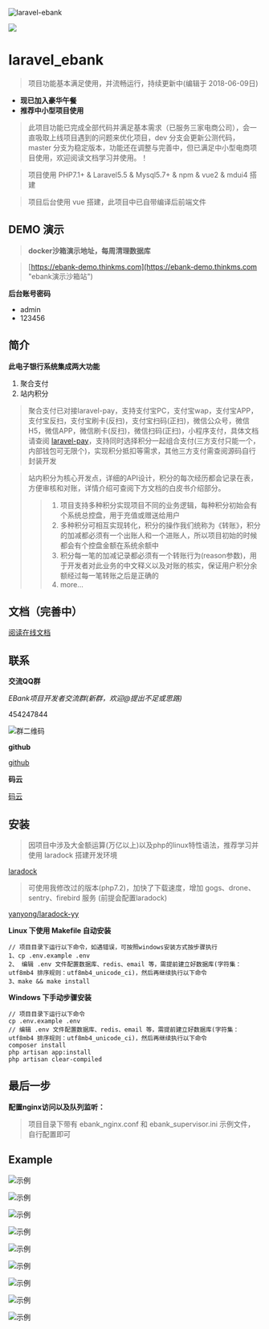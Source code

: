 ![laravel-ebank](https://raw.githubusercontent.com/yybawang/images/master/ebank/laravel-ebank_code.png)



[![](https://travis-ci.org/yybawang/laravel_ebank.svg?branch=master)](https://travis-ci.org/yybawang/laravel_ebank)

# laravel_ebank

> 项目功能基本满足使用，并流畅运行，持续更新中(编辑于 2018-06-09日)

- **现已加入豪华午餐**
- **推荐中小型项目使用**


> 此项目功能已完成全部代码并满足基本需求（已服务三家电商公司），会一直吸取上线项目遇到的问题来优化项目，dev 分支会更新公测代码，master 分支为稳定版本，功能还在调整与完善中，但已满足中小型电商项目使用，欢迎阅读文档学习并使用。！

> 项目使用 PHP7.1+ & Laravel5.5 & Mysql5.7+ & npm & vue2 & mdui4 搭建

> 项目后台使用 vue 搭建，此项目中已自带编译后前端文件

## DEMO 演示

> **docker沙箱演示地址，每周清理数据库**

> [https://ebank-demo.thinkms.com](https://ebank-demo.thinkms.com "ebank演示沙箱站")

**后台账号密码**
- admin
- 123456

## 简介

**此电子银行系统集成两大功能**
1. 聚合支付
2. 站内积分

> 聚合支付已对接laravel-pay，支持支付宝PC，支付宝wap，支付宝APP，支付宝反扫，支付宝刷卡(反扫)，支付宝扫码(正扫)，微信公众号，微信H5，微信APP，微信刷卡(反扫)，微信扫码(正扫)，小程序支付，具体文档请查阅 [laravel-pay](https://yansongda.gitbooks.io/pay/ "laravel-pay")，支持同时选择积分一起组合支付(三方支付只能一个，内部钱包可无限个)，实现积分抵扣等需求，其他三方支付需查阅源码自行封装开发

> 站内积分为核心开发点，详细的API设计，积分的每次经历都会记录在表，方便审核和对账，详情介绍可查阅下方文档的白皮书介绍部分。
>> 1. 项目支持多种积分实现项目不同的业务逻辑，每种积分初始会有个系统总控盘，用于充值或赠送给用户<br />
>> 2. 多种积分可相互实现转化，积分的操作我们统称为《转账》，积分的加减都必须有一个出账人和一个进账人，所以项目初始的时候都会有个控盘金额在系统余额中<br />
>> 3. 积分每一笔的加减记录都必须有一个转账行为(reason参数)，用于开发者对此业务的中文释义以及对账的核实，保证用户积分余额经过每一笔转账之后是正确的<br />
>> 3. more...


## 文档（完善中）
[阅读在线文档](http://doc.thinkms.com/project/1 "Doc")

## 联系
**交流QQ群**

_EBank项目开发者交流群(新群，欢迎@提出不足或思路)_

454247844

![群二维码](https://raw.githubusercontent.com/yybawang/images/master/ebank/454247844.png)

**github**

[github](https://github.com/yybawang/ebank "github")

**码云**

[码云](https://gitee.com/qxr/ebank "码云")





## 安装

> 因项目中涉及大金额运算(万亿以上)以及php的linux特性语法，推荐学习并使用 laradock 搭建开发环境

[laradock](https://github.com/laradock/laradock "laradock")

> 可使用我修改过的版本(php7.2)，加快了下载速度，增加 gogs、drone、sentry、firebird 服务 (前提会配置laradock)

[yanyong/laradock-yy](http://gogs.thinkms.com/yanyong/laradock-yy.git "yanyong/laradock-yy")


**Linux 下使用 Makefile 自动安装**

```
// 项目目录下运行以下命令，如遇错误，可按照windows安装方式按步骤执行
1、cp .env.example .env
2、 编辑 .env 文件配置数据库、redis、email 等，需提前建立好数据库(字符集：utf8mb4 排序规则：utf8mb4_unicode_ci)，然后再继续执行以下命令
3、make && make install
```

**Windows 下手动步骤安装**

```
// 项目目录下运行以下命令
cp .env.example .env
// 编辑 .env 文件配置数据库、redis、email 等，需提前建立好数据库(字符集：utf8mb4 排序规则：utf8mb4_unicode_ci)，然后再继续执行以下命令
composer install
php artisan app:install
php artisan clear-compiled
```

## 最后一步

**配置nginx访问以及队列监听：**

> 项目目录下带有 ebank_nginx.conf 和 ebank_supervisor.ini 示例文件，自行配置即可


## Example

![示例](https://raw.githubusercontent.com/yybawang/images/master/ebank/TIM%E6%88%AA%E5%9B%BE20180224154147.png)

![示例](https://raw.githubusercontent.com/yybawang/images/master/ebank/TIM%E6%88%AA%E5%9B%BE20180224154209.png)

![示例](https://raw.githubusercontent.com/yybawang/images/master/ebank/TIM%E6%88%AA%E5%9B%BE20180224154218.png)

![示例](https://raw.githubusercontent.com/yybawang/images/master/ebank/TIM%E6%88%AA%E5%9B%BE20180224154233.png)

![示例](https://raw.githubusercontent.com/yybawang/images/master/ebank/TIM%E6%88%AA%E5%9B%BE20180224154248.png)

![示例](https://raw.githubusercontent.com/yybawang/images/master/ebank/TIM%E6%88%AA%E5%9B%BE20180224154300.png)

![示例](https://raw.githubusercontent.com/yybawang/images/master/ebank/TIM%E6%88%AA%E5%9B%BE20180224154319.png)

![示例](https://raw.githubusercontent.com/yybawang/images/master/ebank/TIM%E6%88%AA%E5%9B%BE20180224154333.png)

![示例](https://raw.githubusercontent.com/yybawang/images/master/ebank/TIM%E6%88%AA%E5%9B%BE20180224154354.png)
